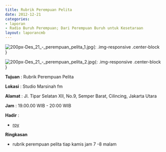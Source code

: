 ```yaml
---
title: Rubrik Perempuan Pelita 
date: 2012-12-21
categories:
- laporan
- Radio Buruh Perempuan; Dari Perempuan Buruh untuk Kesetaraan
layout: laporancmb
---
```



![200px-Des_21_-_perempuan_pelita_1.jpg](/uploads/200px-Des_21_-_perempuan_pelita_1.jpg){: .img-responsive .center-block }

![200px-Des_21_-_perempuan_pelita_2.jpg](/uploads/200px-Des_21_-_perempuan_pelita_2.jpg){: .img-responsive .center-block }


**Tujuan** : Rubrik Perempuan Pelita 

**Lokasi** : Studio Marsinah fm 

**Alamat** : Jl. Tipar Selatan XII, No.9, Semper Barat, Cilincing, Jakarta Utara 

**Jam** : 19.00.00 WIB - 20:00 WIB 

**Hadir** :
* [roy](http://wiki.ciptamedia.org/wiki/roy)

**Ringkasan**  
* rubrik perempuan pelita tiap kamis jam 7 -8 malam 

